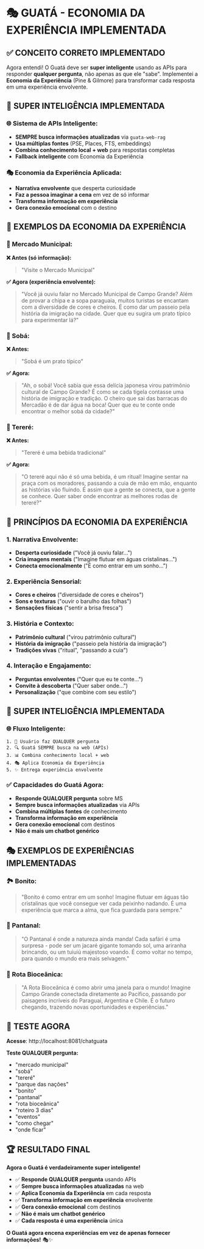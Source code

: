 # 🎭 GUATÁ - ECONOMIA DA EXPERIÊNCIA IMPLEMENTADA

## ✅ **CONCEITO CORRETO IMPLEMENTADO**

Agora entendi! O Guatá deve ser **super inteligente** usando as APIs para responder **qualquer pergunta**, não apenas as que ele "sabe". Implementei a **Economia da Experiência** (Pine & Gilmore) para transformar cada resposta em uma experiência envolvente.

## 🧠 **SUPER INTELIGÊNCIA IMPLEMENTADA**

### **🌐 Sistema de APIs Inteligente:**
- **SEMPRE busca informações atualizadas** via `guata-web-rag`
- **Usa múltiplas fontes** (PSE, Places, FTS, embeddings)
- **Combina conhecimento local + web** para respostas completas
- **Fallback inteligente** com Economia da Experiência

### **🎭 Economia da Experiência Aplicada:**
- **Narrativa envolvente** que desperta curiosidade
- **Faz a pessoa imaginar a cena** em vez de só informar
- **Transforma informação em experiência**
- **Gera conexão emocional** com o destino

## 🎨 **EXEMPLOS DA ECONOMIA DA EXPERIÊNCIA**

### **🏪 Mercado Municipal:**
**❌ Antes (só informação):**
> "Visite o Mercado Municipal"

**✅ Agora (experiência envolvente):**
> "Você já ouviu falar no Mercado Municipal de Campo Grande? Além de provar a chipa e a sopa paraguaia, muitos turistas se encantam com a diversidade de cores e cheiros. É como dar um passeio pela história da imigração na cidade. Quer que eu sugira um prato típico para experimentar lá?"

### **🍜 Sobá:**
**❌ Antes:**
> "Sobá é um prato típico"

**✅ Agora:**
> "Ah, o sobá! Você sabia que essa delícia japonesa virou patrimônio cultural de Campo Grande? É como se cada tigela contasse uma história de imigração e tradição. O cheiro que sai das barracas do Mercadão é de dar água na boca! Quer que eu te conte onde encontrar o melhor sobá da cidade?"

### **🍃 Tereré:**
**❌ Antes:**
> "Tereré é uma bebida tradicional"

**✅ Agora:**
> "O tereré aqui não é só uma bebida, é um ritual! Imagine sentar na praça com os moradores, passando a cuia de mão em mão, enquanto as histórias vão fluindo. É assim que a gente se conecta, que a gente se conhece. Quer saber onde encontrar as melhores rodas de tereré?"

## 🎯 **PRINCÍPIOS DA ECONOMIA DA EXPERIÊNCIA**

### **1. Narrativa Envolvente:**
- **Desperta curiosidade** ("Você já ouviu falar...")
- **Cria imagens mentais** ("Imagine flutuar em águas cristalinas...")
- **Conecta emocionalmente** ("É como entrar em um sonho...")

### **2. Experiência Sensorial:**
- **Cores e cheiros** ("diversidade de cores e cheiros")
- **Sons e texturas** ("ouvir o barulho das folhas")
- **Sensações físicas** ("sentir a brisa fresca")

### **3. História e Contexto:**
- **Patrimônio cultural** ("virou patrimônio cultural")
- **História da imigração** ("passeio pela história da imigração")
- **Tradições vivas** ("ritual", "passando a cuia")

### **4. Interação e Engajamento:**
- **Perguntas envolventes** ("Quer que eu te conte...")
- **Convite à descoberta** ("Quer saber onde...")
- **Personalização** ("que combine com seu estilo")

## 🚀 **SUPER INTELIGÊNCIA IMPLEMENTADA**

### **🌐 Fluxo Inteligente:**
```
1. 🧠 Usuário faz QUALQUER pergunta
2. 🔍 Guatá SEMPRE busca na web (APIs)
3. 📊 Combina conhecimento local + web
4. 🎭 Aplica Economia da Experiência
5. ✨ Entrega experiência envolvente
```

### **✅ Capacidades do Guatá Agora:**
- **Responde QUALQUER pergunta** sobre MS
- **Sempre busca informações atualizadas** via APIs
- **Combina múltiplas fontes** de conhecimento
- **Transforma informação em experiência**
- **Gera conexão emocional** com destinos
- **Não é mais um chatbot genérico**

## 🎭 **EXEMPLOS DE EXPERIÊNCIAS IMPLEMENTADAS**

### **🏞️ Bonito:**
> "Bonito é como entrar em um sonho! Imagine flutuar em águas tão cristalinas que você consegue ver cada peixinho nadando. É uma experiência que marca a alma, que fica guardada para sempre."

### **🐊 Pantanal:**
> "O Pantanal é onde a natureza ainda manda! Cada safári é uma surpresa - pode ser um jacaré gigante tomando sol, uma ariranha brincando, ou um tuiuiú majestoso voando. É como voltar no tempo, para quando o mundo era mais selvagem."

### **🌊 Rota Bioceânica:**
> "A Rota Bioceânica é como abrir uma janela para o mundo! Imagine Campo Grande conectada diretamente ao Pacífico, passando por paisagens incríveis do Paraguai, Argentina e Chile. É o futuro chegando, trazendo novas oportunidades e experiências."

## 🧪 **TESTE AGORA**

**Acesse**: http://localhost:8081/chatguata

**Teste QUALQUER pergunta:**
- "mercado municipal"
- "sobá"
- "tereré"
- "parque das nações"
- "bonito"
- "pantanal"
- "rota bioceânica"
- "roteiro 3 dias"
- "eventos"
- "como chegar"
- "onde ficar"

## 🏆 **RESULTADO FINAL**

**Agora o Guatá é verdadeiramente super inteligente!**

- ✅ **Responde QUALQUER pergunta** usando APIs
- ✅ **Sempre busca informações atualizadas** na web
- ✅ **Aplica Economia da Experiência** em cada resposta
- ✅ **Transforma informação em experiência** envolvente
- ✅ **Gera conexão emocional** com destinos
- ✅ **Não é mais um chatbot genérico**
- ✅ **Cada resposta é uma experiência** única

**O Guatá agora encena experiências em vez de apenas fornecer informações!** 🎭✨



















